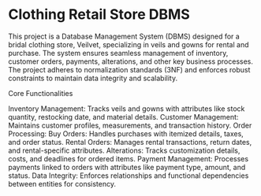 # Clothing Retail Store DBMS
This project is a Database Management System (DBMS) designed for a bridal clothing store, Veilvet, specializing in veils and gowns for rental and purchase. The system ensures seamless management of inventory, customer orders, payments, alterations, and other key business processes. The project adheres to normalization standards (3NF) and enforces robust constraints to maintain data integrity and scalability.

Core Functionalities

Inventory Management: Tracks veils and gowns with attributes like stock quantity, restocking date, and material details.
Customer Management: Maintains customer profiles, measurements, and transaction history.
Order Processing:
Buy Orders: Handles purchases with itemized details, taxes, and order status.
Rental Orders: Manages rental transactions, return dates, and rental-specific attributes.
Alterations: Tracks customization details, costs, and deadlines for ordered items.
Payment Management: Processes payments linked to orders with attributes like payment type, amount, and status.
Data Integrity: Enforces relationships and functional dependencies between entities for consistency.
